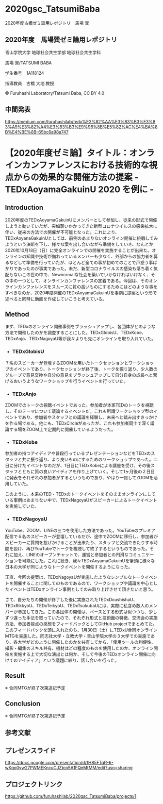 # 2020gsc_TatsumiBaba
2020年度古橋ゼミ論用レポジトリ　馬場 巽

## 2020年度　馬場巽ゼミ論用レポジトリ

青山学院大学 地球社会共生学部 地球社会共生学科

馬場 巽/TATSUMI BABA

学生番号　1A118124

指導教員　古橋 大地 教授

© Furuhashi Laboratory/Tatsumi Baba, CC BY 4.0

## 中間発表
https://medium.com/furuhashilab/tedx%E3%82%AA%E3%83%B3%E3%83%A9%E3%82%A4%E3%83%B3%E9%96%8B%E5%82%AC%E4%BA%8B%E4%BE%8B-65bc6a98a747


# 【2020年度ゼミ論】タイトル：オンラインカンファレンスにおける技術的な視点からの効果的な開催方法の提案 - TEDxAoyamaGakuinU 2020 を例に -



## Introduction
 2020年度のTEDxAoyamaGakuinUにメンバーとして参加し、従来の形式で開催しようと動いていたが、突如襲いかかってきた新型コロナウイルスの感染拡大に伴い、従来の方法での開催が不可能となった。これにより、TEDxAoyanaGakuinUとしては、前例のあまりないオンライン開催に挑戦してみようという決断を下し、様々な案を出し合いながら準備をしていき、なんとか2020年10月18日（日）に完全オンラインでの開催を実施することが出来た。オンラインの知識や技術が備わっているメンバーも少なく、外部からの協力者を募るなどして準備を行っていたが、ほとんど全ての事が初めてのことで戸惑う事ばかりであったのが事実であった。未だ、新型コロナウイルスの感染も落ち着く気配もないこの世の中で、Newnormalな社会を築いていかなければいけなく、その中の一つとして、オンラインカンファレンスの定着である。今回は、そのオンラインカンファレンスをスムーズに質の高いものにするためにはどのような事をすべきなのか、2020年度開催のTEDxAoyamaGakuinUを事例に提案という形で述べると同時に動画を作成していこうと考えている。
 
 
## Method
 まず、TEDxのオンライン開催事例をブラッシュアップし、各団体がどのような方法で開催したのかを調査することにした。TEDxGlobisU、TEDxKobe、TEDxAnjo、TEDxNagoyaU等が我々よりも先にオンラインを取り入れていた。
*  ### TEDxGlobisU<br>
 ７名のスピーカーが登壇するZOOMを用いたトークセッションとワークショップのイベントであり、トークセッションが終了後、トークを振り返り、少人数のグループで意見交換や自分の意見をブラッシュアップして自分自身の成長へと繋げるおいうようなワークショップを行うイベントを行っていた。
 
*  ### TEDxAnjo<br>
 ZOOMでのトークの視聴イベントであった。参加者が本家TEDのトークを視聴し、そのテーマについて議論するイベントだ。これも所謂ワークショップ型のイベントであり、参加者やスタッフとの議論を経験し、未来へと踏み出すきっかけを作る場である。他にも、TEDxCircleがあったが、これも参加者同士で深く議論する場をZOOM上で定期的に開催しているようだった。
 
*  ### TEDxKobe<br>
 参加者の持つアイディアや普段行っているプレゼンテーションなどをTEDxのスタッフと共に振り返り、より良いものにするためのワークショップであった。二日に分けたイベントなのだが、1日目にTEDxKobeによる講座を受け、その後スタッフとともに質の良いアイディアを作り上げていく。そして1ヶ月後の２日目に発表をそれぞれの参加者がするというものであり、やはり一貫してZOOMを活用していた。
 
 このように、本来のTED・TEDxのトークイベントをそのままオンラインにしている事例はあまりない中で、TEDxNagoyaUがスピーカーによるトークイベントを実施していた。
*  ### TEDxNagoyaU<br>
 YouTube、ZOOM、LINEの三つを使用した方法であった。YouTubeのプレミア配信で６名のスピーカーが登壇しているだが、途中でZOOMに移行し、参加者がスピーカーに質問を投げかけることが出来たり、スタッフと交流できたりする時間を設け、再びYouTubeでトークを視聴して終了するというものであった。それに加え、LINEのオープンチャットで、運営と参加者との円滑なコミュニケーションを可能にした。これに続き、我々TEDxAoyamaGakuinUを筆頭に様々な日本の大学が同じようなトークイベントを開催するようになった。
 
 正直、今回の提案は、TEDxNagoyaUが実施したようなシンプルなトークイベントを開催することに関してのものであるので、ワークショップや議論を中心としたイベントはTEDxオンライン事例としてのみ取り上げさせて頂きたいと思う。
 
 さて、自分たちの開催が終了した後に実施されたTEDxDoushishaU、TEDxRikkyoU、TEDxTeikyoU、TEDxTsukubaUには、実際に私含め数人のメンバーが参加してきた。この各団体の開催は、ベースとする形式は似つつも、少しずつ違った手法を取っていたので、それぞれ形式と技術面の特徴、交流会の実施方法、参加者視点の感想をフィードバックとしてGitHub projectでまとめてた。このフィードバックを頭に入れたのち、1月30日（土）にTEDxU合同オンラインMTGを実施した。同志社大学・立教大学・青山学院大学の３大学での実施であり、各大学がどのように開催したのかを共有してから、「使用ツールの利便性、撮影・編集のスキル共有、機材はどの程度のものを使用したのか、オンライン開催を実施する上で大切な演出とは何か、そして今後のTEDxオンライン開催に向けてのアイディア」という議題に絞り、話し合いを行った。
 
 
## Result
 ※ 合同MTGが終了次第追記予定
 
## Conclusion
 ※ 合同MTGが終了次第追記予定
 
## 参考文献

## プレゼンスライド
https://docs.google.com/presentation/d/1H85FTqR-6-wKqo0yw27PWMEKncuCJZtcp5A1FQeMtMM/edit?usp=sharing

## プロジェクトリンク
https://github.com/furuhashilab/2020gsc_TatsumiBaba/projects/1

